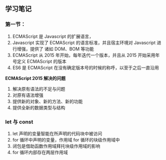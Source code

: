 ## 学习笔记

### 第一节：
1. ECMAScript 是 Javascript 的扩展语言，
2. Javascript 实现了 ECMAScript 的语言标准，并且宿主环境对 Javascript 进行增强，提供了 诸如 DOM、BOM 等功能
3. ECMAScript 从 2015 年开始，每年迭代一个版本，并且从 2015 开始采用年号定义 ECMAScript 的版本
4. ES6 是 ECMAScript 在没有确定版本号的时候的称呼，以至于之后一直沿用

**ECMAScript 2015 解决的问题**
1. 解决原有语法的不足与问题
2. 对原有语法增强
3. 提供新的对象、新的方法、新的功能
4. 提供全新的数据类型与结构

### let 与 const

1. let 声明的变量智能在所声明的代码块中被访问
2. for 循环中声明的变量，作用域 for 循环的块级作用域中
3. 闭包是借助函数作用域拜托块级作用域的影响
4. for 循环内部存在两层作用域
